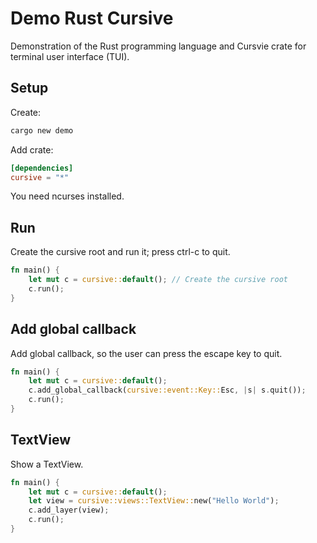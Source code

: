# Demo Rust Cursive

Demonstration of the Rust programming language and Cursvie crate for terminal user interface (TUI).


## Setup

Create:

```sh
cargo new demo
```

Add crate:

```toml
[dependencies]
cursive = "*"
```

You need ncurses installed.


## Run

Create the cursive root and run it; press ctrl-c to quit.

```rust
fn main() {
    let mut c = cursive::default(); // Create the cursive root
    c.run();
}
```


## Add global callback

Add global callback, so the user can press the escape key to quit.

```rust
fn main() {
    let mut c = cursive::default();
    c.add_global_callback(cursive::event::Key::Esc, |s| s.quit());
    c.run();
}
```


## TextView

Show a TextView.

```rust
fn main() {
    let mut c = cursive::default();
    let view = cursive::views::TextView::new("Hello World");
    c.add_layer(view);
    c.run();
}
```
